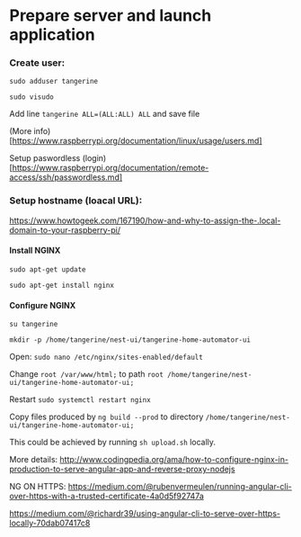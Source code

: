 # Prepare server and launch application

### Create user:

``sudo adduser tangerine``

``sudo visudo``

Add line `tangerine ALL=(ALL:ALL) ALL` and save file

(More info)[https://www.raspberrypi.org/documentation/linux/usage/users.md]

Setup paswordless (login)[https://www.raspberrypi.org/documentation/remote-access/ssh/passwordless.md]


### Setup hostname (loacal URL):  
https://www.howtogeek.com/167190/how-and-why-to-assign-the-.local-domain-to-your-raspberry-pi/


#### Install NGINX

``sudo apt-get update``

``sudo apt-get install nginx``

#### Configure NGINX

`su tangerine`

`mkdir -p /home/tangerine/nest-ui/tangerine-home-automator-ui`

Open: ``sudo nano /etc/nginx/sites-enabled/default``

Change ``root /var/www/html;`` to path ``root /home/tangerine/nest-ui/tangerine-home-automator-ui;``

Restart ``sudo systemctl restart nginx``

Copy files produced by ``ng build --prod`` to directory `/home/tangerine/nest-ui/tangerine-home-automator-ui;`

This could be achieved by running `sh upload.sh` locally.

More details: http://www.codingpedia.org/ama/how-to-configure-nginx-in-production-to-serve-angular-app-and-reverse-proxy-nodejs


NG ON HTTPS:
https://medium.com/@rubenvermeulen/running-angular-cli-over-https-with-a-trusted-certificate-4a0d5f92747a

https://medium.com/@richardr39/using-angular-cli-to-serve-over-https-locally-70dab07417c8
